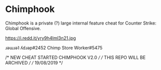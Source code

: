 # Chimphook

Chimphook is a private (?) large internal feature cheat for Counter Strike: Global Offensive.

https://i.redd.it/yry9h4lml3n21.jpg

ɹǝɯɹǝ˥ ʎdɹǝp#2452
Chimp Store Worker#5475

/* NEW CHEAT STARTED CHIMPHOOK V2.0 */
/* THIS REPO WILL BE ARCHIVED */
/* 19/08/2019 */
